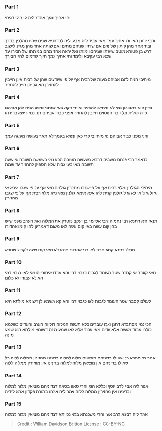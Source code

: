 
### Part 1
וחי אחיך עמך אהדר ליה כי היכי דניחי 

### Part 2
ורבי יוחנן האי וחי אחיך עמך מאי עביד ליה מבעי ליה לכדתניא שנים שהיו מהלכין בדרך וביד אחד מהן קיתון של מים אם שותין שניהם מתים ואם שותה אחד מהן מגיע לישוב דרש בן פטורא מוטב שישתו שניהם וימותו ואל יראה אחד מהם במיתתו של חבירו עד שבא רבי עקיבא ולימד וחי אחיך עמך חייך קודמים לחיי חבירך

### Part 3
מיתיבי הניח להם אביהם מעות של רבית אף על פי שיודעים שהן של רבית אינן חייבין להחזירן הא אביהן חייב להחזיר 

### Part 4
בדין הוא דאבוהון נמי לא מיחייב להחזיר ואיידי דקא בעי למתני סיפא הניח להן אביהם פרה וטלית וכל דבר המסוים חייבין להחזיר מפני כבוד אביהם תני נמי רישא בדידהו 

### Part 5
והני מפני כבוד אביהם מי מיחייבי קרי כאן ונשיא בעמך לא תאר בעושה מעשה עמך 

### Part 6
כדאמר רבי פנחס משמיה דרבא בשעשה תשובה הכא נמי בשעשה תשובה אי עשה תשובה מאי בעי גביה שלא הספיק להחזיר עד שמת

### Part 7
מיתיבי הגזלנין ומלוי רבית אף על פי שגבו מחזירין גזלנים מאי אף על פי שגבו איכא אי גזול גזול אי לא גזול גזלנין קרית להו אלא אימא גזלנין מאי ניהו מלוי רבית אף על פי שגבו מחזירין 

### Part 8
תנאי היא דתניא רבי נחמיה ורבי אליעזר בן יעקב פוטרין את המלוה ואת הערב מפני שיש בהן קום עשה מאי קום עשה לאו משום דאמרינן להו קומו אהדורו

### Part 9
מכלל דתנא קמא סבר לאו בני אהדורי נינהו לא מאי קום עשה לקרוע שטרא 

### Part 10
מאי קסבר אי קסבר שטר העומד לגבות כגבוי דמי והא עבדו איסורייהו ואי לאו כגבוי דמי הא לא עבוד ולא כלום

### Part 11
לעולם קסבר שטר העומד לגבות לאו כגבוי דמי והא קא משמע לן דשומא מילתא היא

### Part 12
הכי נמי מסתברא דתנן ואלו עוברים בלא תעשה המלוה והלווה הערב והעדים בשלמא כולהו עבוד מעשה אלא עדים מאי עבוד אלא לאו שמע מינה דשומא מילתא היא שמע מינה

### Part 13
אמר רב ספרא כל שאילו בדיניהם מוציאים מלוה למלוה בדינינו מחזירין ממלוה ללוה כל שאילו בדיניהם אין מוציאין מלוה למלוה בדינינו אין מחזירין ממלוה ללוה

### Part 14
אמר ליה אביי לרב יוסף וכללא הוא והרי סאה בסאה דבדיניהם מוציאין מלוה למלוה ובדינינו אין מחזירין ממלוה ללוה אמר ליה אינהו בתורת פקדון אתא לידיה 

### Part 15
אמר ליה רבינא לרב אשי והרי משכנתא בלא נכייתא דבדיניהם מוציאין מלוה למלוה

>Credit : William Davidson Edition
>License : CC-BY-NC